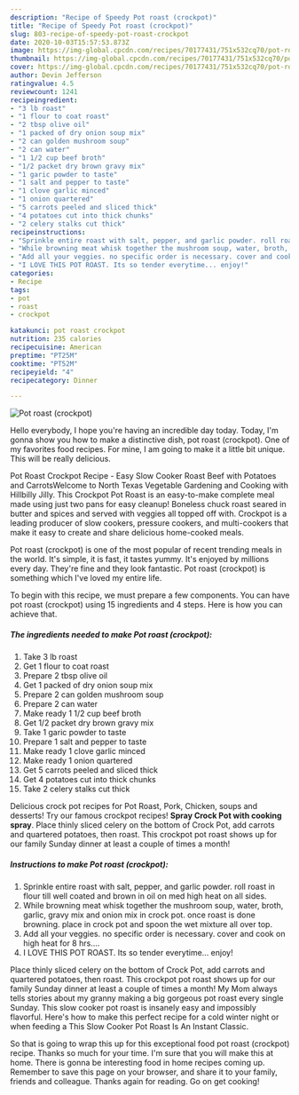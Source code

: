 ```yaml
---
description: "Recipe of Speedy Pot roast (crockpot)"
title: "Recipe of Speedy Pot roast (crockpot)"
slug: 803-recipe-of-speedy-pot-roast-crockpot
date: 2020-10-03T15:57:53.873Z
image: https://img-global.cpcdn.com/recipes/70177431/751x532cq70/pot-roast-crockpot-recipe-main-photo.jpg
thumbnail: https://img-global.cpcdn.com/recipes/70177431/751x532cq70/pot-roast-crockpot-recipe-main-photo.jpg
cover: https://img-global.cpcdn.com/recipes/70177431/751x532cq70/pot-roast-crockpot-recipe-main-photo.jpg
author: Devin Jefferson
ratingvalue: 4.5
reviewcount: 1241
recipeingredient:
- "3 lb roast"
- "1 flour to coat roast"
- "2 tbsp olive oil"
- "1 packed of dry onion soup mix"
- "2 can golden mushroom soup"
- "2 can water"
- "1 1/2 cup beef broth"
- "1/2 packet dry brown gravy mix"
- "1 garic powder to taste"
- "1 salt and pepper to taste"
- "1 clove garlic minced"
- "1 onion quartered"
- "5 carrots peeled and sliced thick"
- "4 potatoes cut into thick chunks"
- "2 celery stalks cut thick"
recipeinstructions:
- "Sprinkle entire roast with salt, pepper, and garlic powder. roll roast in flour till well coated and brown in oil on med high heat on all sides."
- "While browning meat whisk together the mushroom soup, water, broth, garlic, gravy mix and onion mix in crock pot. once roast is done browning. place in crock pot and spoon the wet mixture all over top."
- "Add all your veggies. no specific order is necessary. cover and cook on high heat for 8 hrs...."
- "I LOVE THIS POT ROAST. Its so tender everytime... enjoy!"
categories:
- Recipe
tags:
- pot
- roast
- crockpot

katakunci: pot roast crockpot 
nutrition: 235 calories
recipecuisine: American
preptime: "PT25M"
cooktime: "PT52M"
recipeyield: "4"
recipecategory: Dinner

---
```



![Pot roast (crockpot)](https://img-global.cpcdn.com/recipes/70177431/751x532cq70/pot-roast-crockpot-recipe-main-photo.jpg)

Hello everybody, I hope you're having an incredible day today. Today, I'm gonna show you how to make a distinctive dish, pot roast (crockpot). One of my favorites food recipes. For mine, I am going to make it a little bit unique. This will be really delicious.

Pot Roast Crockpot Recipe - Easy Slow Cooker Roast Beef with Potatoes and CarrotsWelcome to North Texas Vegetable Gardening and Cooking with Hillbilly Jilly. This Crockpot Pot Roast is an easy-to-make complete meal made using just two pans for easy cleanup! Boneless chuck roast seared in butter and spices and served with veggies all topped off with. Crockpot is a leading producer of slow cookers, pressure cookers, and multi-cookers that make it easy to create and share delicious home-cooked meals.

Pot roast (crockpot) is one of the most popular of recent trending meals in the world. It's simple, it is fast, it tastes yummy. It's enjoyed by millions every day. They're fine and they look fantastic. Pot roast (crockpot) is something which I've loved my entire life.


To begin with this recipe, we must prepare a few components. You can have pot roast (crockpot) using 15 ingredients and 4 steps. Here is how you can achieve that.

<!--inarticleads1-->

##### The ingredients needed to make Pot roast (crockpot):

1. Take 3 lb roast
1. Get 1 flour to coat roast
1. Prepare 2 tbsp olive oil
1. Get 1 packed of dry onion soup mix
1. Prepare 2 can golden mushroom soup
1. Prepare 2 can water
1. Make ready 1 1/2 cup beef broth
1. Get 1/2 packet dry brown gravy mix
1. Take 1 garic powder to taste
1. Prepare 1 salt and pepper to taste
1. Make ready 1 clove garlic minced
1. Make ready 1 onion quartered
1. Get 5 carrots peeled and sliced thick
1. Get 4 potatoes cut into thick chunks
1. Take 2 celery stalks cut thick


Delicious crock pot recipes for Pot Roast, Pork, Chicken, soups and desserts! Try our famous crockpot recipes! **Spray Crock Pot with cooking spray**. Place thinly sliced celery on the bottom of Crock Pot, add carrots and quartered potatoes, then roast. This crockpot pot roast shows up for our family Sunday dinner at least a couple of times a month! 

<!--inarticleads2-->

##### Instructions to make Pot roast (crockpot):

1. Sprinkle entire roast with salt, pepper, and garlic powder. roll roast in flour till well coated and brown in oil on med high heat on all sides.
1. While browning meat whisk together the mushroom soup, water, broth, garlic, gravy mix and onion mix in crock pot. once roast is done browning. place in crock pot and spoon the wet mixture all over top.
1. Add all your veggies. no specific order is necessary. cover and cook on high heat for 8 hrs....
1. I LOVE THIS POT ROAST. Its so tender everytime... enjoy!


Place thinly sliced celery on the bottom of Crock Pot, add carrots and quartered potatoes, then roast. This crockpot pot roast shows up for our family Sunday dinner at least a couple of times a month! My Mom always tells stories about my granny making a big gorgeous pot roast every single Sunday. This slow cooker pot roast is insanely easy and impossibly flavorful. Here&#39;s how to make this perfect recipe for a cold winter night or when feeding a This Slow Cooker Pot Roast Is An Instant Classic. 

So that is going to wrap this up for this exceptional food pot roast (crockpot) recipe. Thanks so much for your time. I'm sure that you will make this at home. There is gonna be interesting food in home recipes coming up. Remember to save this page on your browser, and share it to your family, friends and colleague. Thanks again for reading. Go on get cooking!
